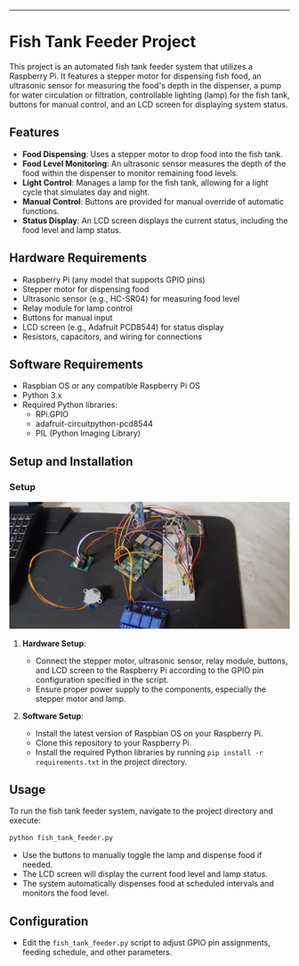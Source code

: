 
---

# Fish Tank Feeder Project

This project is an automated fish tank feeder system that utilizes a Raspberry Pi. It features a stepper motor for dispensing fish food, an ultrasonic sensor for measuring the food's depth in the dispenser, a pump for water circulation or filtration, controllable lighting (lamp) for the fish tank, buttons for manual control, and an LCD screen for displaying system status.

## Features

- **Food Dispensing**: Uses a stepper motor to drop food into the fish tank.
- **Food Level Monitoring**: An ultrasonic sensor measures the depth of the food within the dispenser to monitor remaining food levels.
- **Light Control**: Manages a lamp for the fish tank, allowing for a light cycle that simulates day and night.
- **Manual Control**: Buttons are provided for manual override of automatic functions.
- **Status Display**: An LCD screen displays the current status, including the food level and lamp status.

## Hardware Requirements

- Raspberry Pi (any model that supports GPIO pins)
- Stepper motor for dispensing food
- Ultrasonic sensor (e.g., HC-SR04) for measuring food level
- Relay module for lamp control
- Buttons for manual input
- LCD screen (e.g., Adafruit PCD8544) for status display
- Resistors, capacitors, and wiring for connections

## Software Requirements

- Raspbian OS or any compatible Raspberry Pi OS
- Python 3.x
- Required Python libraries:
  - RPi.GPIO
  - adafruit-circuitpython-pcd8544
  - PIL (Python Imaging Library)

## Setup and Installation

### Setup

![Setup](./Setup.png)


1. **Hardware Setup**:
   - Connect the stepper motor, ultrasonic sensor, relay module, buttons, and LCD screen to the Raspberry Pi according to the GPIO pin configuration specified in the script.
   - Ensure proper power supply to the components, especially the stepper motor and lamp.

2. **Software Setup**:
   - Install the latest version of Raspbian OS on your Raspberry Pi.
   - Clone this repository to your Raspberry Pi.
   - Install the required Python libraries by running `pip install -r requirements.txt` in the project directory.

## Usage

To run the fish tank feeder system, navigate to the project directory and execute:

```bash
python fish_tank_feeder.py
```

- Use the buttons to manually toggle the lamp and dispense food if needed.
- The LCD screen will display the current food level and lamp status.
- The system automatically dispenses food at scheduled intervals and monitors the food level.

## Configuration

- Edit the `fish_tank_feeder.py` script to adjust GPIO pin assignments, feeding schedule, and other parameters.



